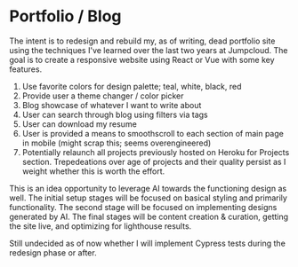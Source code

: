 # Portfolio / Blog

The intent is to redesign and rebuild my, as of writing, dead portfolio site using the techniques I've learned over the last two years at Jumpcloud. The goal is to create a responsive website using React or Vue with some key features.

1. Use favorite colors for design palette; teal, white, black, red
2. Provide user a theme changer / color picker
3. Blog showcase of whatever I want to write about
4. User can search through blog using filters via tags
5. User can download my resume
6. User is provided a means to smoothscroll to each section of main page in mobile (might scrap this; seems overengineered)
7. Potentially relaunch all projects previously hosted on Heroku for Projects section. Trepedeations over age of projects and their quality persist as I weight whether this is worth the effort.

This is an idea opportunity to leverage AI towards the functioning design as well. The initial setup stages will be focused on basical styling and primarily functionality. The second stage will be focused on implementing designs generated by AI. The final stages will be content creation & curation, getting the site live, and optimizing for lighthouse results.

Still undecided as of now whether I will implement Cypress tests during the redesign phase or after.
